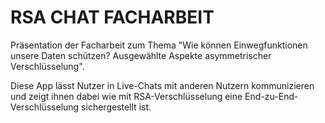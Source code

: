 # RSA CHAT FACHARBEIT
Präsentation der Facharbeit zum Thema "Wie können Einwegfunktionen unsere Daten schützen? Ausgewählte Aspekte asymmetrischer Verschlüsselung".

Diese App lässt Nutzer in Live-Chats mit anderen Nutzern kommunizieren und zeigt ihnen dabei wie mit RSA-Verschlüsselung eine End-zu-End-Verschlüsselung sichergestellt ist.